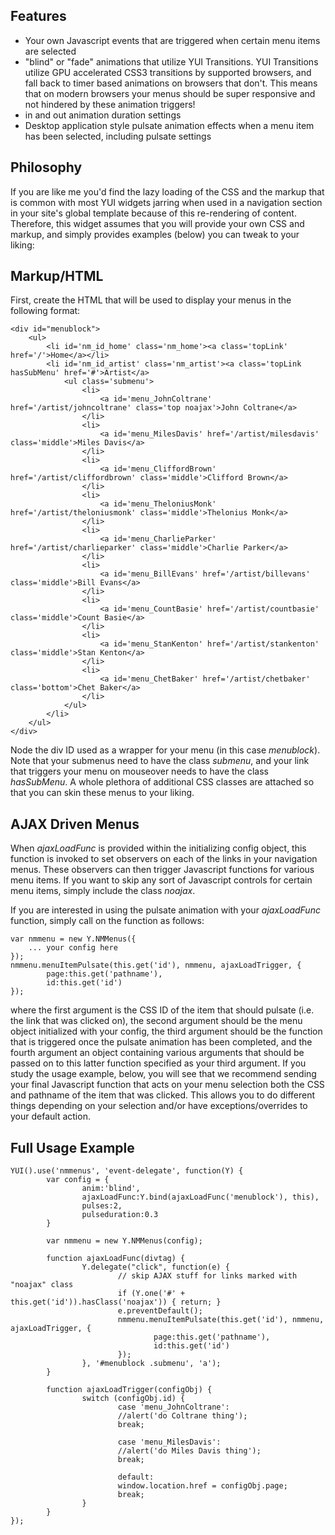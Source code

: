 Features
--------

- Your own Javascript events that are triggered when certain menu items are selected
- "blind" or "fade" animations that utilize YUI Transitions. YUI Transitions utilize GPU accelerated CSS3 transitions by supported browsers, and fall back to timer based animations on browsers that don't. This means that on modern browsers your menus should be super responsive and not hindered by these animation triggers!
- in and out animation duration settings
- Desktop application style pulsate animation effects when a menu item has been selected, including pulsate settings

Philosophy
----------

If you are like me you'd find the lazy loading of the CSS and the markup that is common with most YUI widgets jarring when used in a navigation section in your site's global template because of this re-rendering of content. Therefore, this widget assumes that you will provide your own CSS and markup, and simply provides examples (below) you can tweak to your liking:

Markup/HTML
-----------

First, create the HTML that will be used to display your menus in the following format:

	<div id="menublock">
	    <ul> 
	        <li id='nm_id_home' class='nm_home'><a class='topLink' href='/'>Home</a></li> 
	        <li id='nm_id_artist' class='nm_artist'><a class='topLink hasSubMenu' href='#'>Artist</a> 
	            <ul class='submenu'> 
	                <li> 
	                    <a id='menu_JohnColtrane' href='/artist/johncoltrane' class='top noajax'>John Coltrane</a> 
	                </li> 
	                <li> 
	                    <a id='menu_MilesDavis' href='/artist/milesdavis' class='middle'>Miles Davis</a> 
	                </li> 
	                <li> 
	                    <a id='menu_CliffordBrown' href='/artist/cliffordbrown' class='middle'>Clifford Brown</a> 
	                </li> 
	                <li> 
	                    <a id='menu_TheloniusMonk' href='/artist/theloniusmonk' class='middle'>Thelonius Monk</a> 
	                </li>        
	                <li> 
	                    <a id='menu_CharlieParker' href='/artist/charlieparker' class='middle'>Charlie Parker</a> 
	                </li>                                           
	                <li> 
	                    <a id='menu_BillEvans' href='/artist/billevans' class='middle'>Bill Evans</a> 
	                </li>
	                <li> 
	                    <a id='menu_CountBasie' href='/artist/countbasie' class='middle'>Count Basie</a> 
	                </li>
	                <li> 
	                    <a id='menu_StanKenton' href='/artist/stankenton' class='middle'>Stan Kenton</a> 
	                </li>
	                <li> 
	                    <a id='menu_ChetBaker' href='/artist/chetbaker' class='bottom'>Chet Baker</a> 
	                </li>
	            </ul> 
	        </li>
	    </ul>
	</div>


Node the div ID used as a wrapper for your menu (in this case *menublock*). Note that your submenus need to have the class *submenu*, and your link that triggers your menu on mouseover needs to have the class *hasSubMenu*. A whole plethora of additional CSS classes are attached so that you can skin these menus to your liking.


AJAX Driven Menus
-----------------

When *ajaxLoadFunc* is provided within the initializing config object, this function is invoked to set observers on each of the links in your navigation menus. These observers can then trigger Javascript functions for various menu items. If you want to skip any sort of Javascript controls for certain menu items, simply include the class *noajax*.

If you are interested in using the pulsate animation with your *ajaxLoadFunc* function, simply call on the function as follows:

	var nmmenu = new Y.NMMenus({
		... your config here
	});
	nmmenu.menuItemPulsate(this.get('id'), nmmenu, ajaxLoadTrigger, {
            page:this.get('pathname'),
            id:this.get('id')
    });

where the first argument is the CSS ID of the item that should pulsate (i.e. the link that was clicked on), the second argument should be the menu object initialized with your config, the third argument should be the function that is triggered once the pulsate animation has been completed, and the fourth argument an object containing various arguments that should be passed on to this latter function specified as your third argument. If you study the usage example, below, you will see that we recommend sending your final Javascript function that acts on your menu selection both the CSS and pathname of the item that was clicked. This allows you to do different things depending on your selection and/or have exceptions/overrides to your default action.


Full Usage Example
------------------

	YUI().use('nmmenus', 'event-delegate', function(Y) {
	        var config = {
	                anim:'blind',
	                ajaxLoadFunc:Y.bind(ajaxLoadFunc('menublock'), this),
	                pulses:2,
	                pulseduration:0.3
	        }
        
	        var nmmenu = new Y.NMMenus(config);
        
	        function ajaxLoadFunc(divtag) {
	                Y.delegate("click", function(e) {
	                        // skip AJAX stuff for links marked with "noajax" class
	                        if (Y.one('#' + this.get('id')).hasClass('noajax')) { return; }
	                        e.preventDefault();
	                        nmmenu.menuItemPulsate(this.get('id'), nmmenu, ajaxLoadTrigger, {
	                                page:this.get('pathname'),
	                                id:this.get('id')
	                        });
	                }, '#menublock .submenu', 'a');
	        }

	        function ajaxLoadTrigger(configObj) {
	                switch (configObj.id) {
	                        case 'menu_JohnColtrane':
	                        //alert('do Coltrane thing');
	                        break;
                        
	                        case 'menu_MilesDavis':
	                        //alert('do Miles Davis thing');
	                        break;
                        
	                        default:
	                        window.location.href = configObj.page;
	                        break;
	                }
	        }
	});